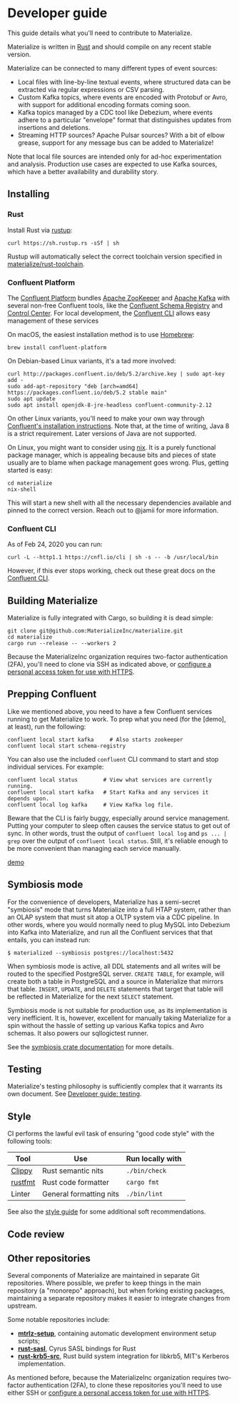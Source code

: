 # Developer guide

This guide details what you'll need to contribute to Materialize.

Materialize is written in [Rust] and should compile on any recent stable
version.

Materialize can be connected to many different types of event sources:

* Local files with line-by-line textual events, where structured data can be
  extracted via regular expressions or CSV parsing.
* Custom Kafka topics, where events are encoded with Protobuf or Avro, with
  support for additional encoding formats coming soon.
* Kafka topics managed by a CDC tool like Debezium, where events adhere to a
  particular "envelope" format that distinguishes updates from insertions and
  deletions.
* Streaming HTTP sources? Apache Pulsar sources? With a bit of elbow grease,
  support for any message bus can be added to Materialize!

Note that local file sources are intended only for ad-hoc experimentation and
analysis. Production use cases are expected to use Kafka sources, which have a
better availability and durability story.

[Rust]: https://www.rust-lang.org

## Installing

### Rust

Install Rust via [rustup]:

```shell
curl https://sh.rustup.rs -sSf | sh
```

Rustup will automatically select the correct toolchain version specified in
[materialize/rust-toolchain](/rust-toolchain).

[rustup]: https://www.rust-lang.org/tools/install

### Confluent Platform

The [Confluent Platform] bundles [Apache ZooKeeper] and [Apache Kafka] with
several non-free Confluent tools, like the [Confluent Schema Registry] and
[Control Center]. For local development, the [Confluent CLI] allows easy
management of these services

On macOS, the easiest installation method is to use [Homebrew]:

```shell
brew install confluent-platform
```

On Debian-based Linux variants, it's a tad more involved:

```shell
curl http://packages.confluent.io/deb/5.2/archive.key | sudo apt-key add -
sudo add-apt-repository "deb [arch=amd64] https://packages.confluent.io/deb/5.2 stable main"
sudo apt update
sudo apt install openjdk-8-jre-headless confluent-community-2.12
```

On other Linux variants, you'll need to make your own way through [Confluent's
installation instructions][confluent-install]. Note that, at the time of
writing, Java 8 is a strict requirement. Later versions of Java are not
supported.

On Linux, you might want to consider using [nix]. It is a purely functional
package manager, which is appealing because bits and pieces of state usually
are to blame when package management goes wrong. Plus, getting started is easy:

```shell
cd materialize
nix-shell
```

This will start a new shell with all the necessary dependencies available and
pinned to the correct version. Reach out to @jamii for more information.

[Homebrew]: https://brew.sh
[confluent-install]: https://docs.confluent.io/current/installation/installing_cp/index.html
[nix]: https://nixos.org/nix/

### Confluent CLI

As of Feb 24, 2020 you can run:

```shell
curl -L --http1.1 https://cnfl.io/cli | sh -s -- -b /usr/local/bin
```

However, if this ever stops working, check out these great docs on the
[Confluent CLI].


[Apache ZooKeeper]: https://zookeeper.apache.org
[Apache Kafka]: https://kafka.apache.org
[Confluent Schema Registry]: https://www.confluent.io/confluent-schema-registry/
[Confluent Platform]: https://www.confluent.io/product/confluent-platform/
[Control Center]: https://www.confluent.io/confluent-control-center/
[Confluent CLI]: https://docs.confluent.io/current/cli/installing.html#scripted-installation

## Building Materialize

Materialize is fully integrated with Cargo, so building it is dead simple:

```shell
git clone git@github.com:MaterializeInc/materialize.git
cd materialize
cargo run --release -- --workers 2
```

Because the MaterializeInc organization requires two-factor authentication
(2FA), you'll need to clone via SSH as indicated above, or [configure a personal
access token for use with HTTPS][github-https].

[MaterializeInc/sqlparser]: https://github.com/MaterializeInc/sqlparser.git
[github-https]: https://help.github.com/en/github/authenticating-to-github/creating-a-personal-access-token-for-the-command-line

## Prepping Confluent

Like we mentioned above, you need to have a few Confluent services running to
get Materialize to work. To prep what you need (for the [demo], at least), run
the following:

```shell
confluent local start kafka     # Also starts zookeeper
confluent local start schema-registry
```

You can also use the included `confluent` CLI command to start and stop
individual services. For example:

```shell
confluent local status        # View what services are currently running.
confluent local start kafka   # Start Kafka and any services it depends upon.
confluent local log kafka     # View Kafka log file.
```

Beware that the CLI is fairly buggy, especially around service management.
Putting your computer to sleep often causes the service status to get out of
sync. In other words, trust the output of `confluent local log` and `ps ... |
grep` over the output of `confluent local status`. Still, it's reliable enough
to be more convenient than managing each service manually.

[demo](demo.md)

## Symbiosis mode

For the convenience of developers, Materialize has a semi-secret "symbiosis"
mode that turns Materialize into a full HTAP system, rather than an OLAP system
that must sit atop a OLTP system via a CDC pipeline. In other words, where
you would normally need to plug MySQL into Debezium into Kafka into Materialize,
and run all the Confluent services that that entails, you can instead run:

    $ materialized --symbiosis postgres://localhost:5432

When symbiosis mode is active, all DDL statements and all writes will be routed
to the specified PostgreSQL server. `CREATE TABLE`, for example, will create
both a table in PostgreSQL and a source in Materialize that mirrors that table.
`INSERT`, `UPDATE`, and `DELETE` statements that target that table will be
reflected in Materialize for the next `SELECT` statement.

Symbiosis mode is not suitable for production use, as its implementation is
very inefficient. It is, however, excellent for manually taking Materialize
for a spin without the hassle of setting up various Kafka topics and Avro
schemas. It also powers our sqllogictest runner.

See the [symbiosis crate documentation](https://mtrlz.dev/api/symbiosis) for
more details.

## Testing

Materialize's testing philosophy is sufficiently complex that it warrants its
own document. See [Developer guide: testing](guide-testing.md).

## Style

CI performs the lawful evil task of ensuring "good code style" with the
following tools:

Tool      | Use                     | Run locally with
----------|-------------------------|-------------------
[Clippy]  | Rust semantic nits      | `./bin/check`
[rustfmt] | Rust code formatter     | `cargo fmt`
Linter    | General formatting nits | `./bin/lint`

See also the [style guide](style.md) for some additional soft
recommendations.

[Clippy]: https://github.com/rust-lang/rust-clippy
[rustfmt]: https://github.com/rust-lang/rustfmt

## Code review

## Other repositories

Several components of Materialize are maintained in separate Git repositories.
Where possible, we prefer to keep things in the main repository (a "monorepo"
approach), but when forking existing packages, maintaining a separate repository
makes it easier to integrate changes from upstream.

Some notable repositories include:

  * **[mtrlz-setup]**, containing automatic development environment setup
    scripts;
  * **[rust-sasl]**, Cyrus SASL bindings for Rust
  * **[rust-krb5-src]**, Rust build system integration for libkrb5, MIT's
    Kerberos implementation.

As mentioned before, because the MaterializeInc organization requires two-factor
authentication (2FA), to clone these repositories you'll need to use either SSH
or [configure a personal access token for use with HTTPS][github-https].

[mtrlz-setup]: https://github.com/MaterializeInc/mtrlz-setup
[rust-sasl]: https://github.com/MaterializeInc/rust-sasl
[rust-krb5-src]: https://github.com/MaterializeInc/rust-krb5-src
[sqlparser]: https://github.com/MaterializeInc/sqlparser
